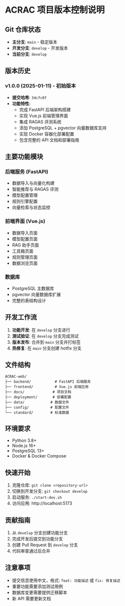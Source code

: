 # ACRAC 项目版本控制说明

## Git 仓库状态

- **主分支**: `main` - 稳定版本
- **开发分支**: `develop` - 开发版本
- **当前分支**: `develop`

## 版本历史

### v1.0.0 (2025-01-11) - 初始版本
- **提交哈希**: `34cfc0f`
- **功能特性**:
  - 完成 FastAPI 后端架构搭建
  - 实现 Vue.js 前端管理界面
  - 集成 RAGAS 评测系统
  - 添加 PostgreSQL + pgvector 向量数据库支持
  - 实现 Docker 容器化部署配置
  - 包含完整的 API 文档和部署指南

## 主要功能模块

### 后端服务 (FastAPI)
- 数据导入与向量化构建
- 智能推荐与 RAGAS 评测
- 模型配置管理
- 规则引擎配置
- 向量检索与状态监控

### 前端界面 (Vue.js)
- 数据导入页面
- 模型配置页面
- RAG 助手页面
- 工具箱页面
- 规则管理页面
- 数据浏览页面

### 数据库
- PostgreSQL 主数据库
- pgvector 向量数据库扩展
- 完整的表结构设计

## 开发工作流

1. **功能开发**: 在 `develop` 分支进行
2. **测试验证**: 在 `develop` 分支完成测试
3. **版本发布**: 合并到 `main` 分支并打标签
4. **热修复**: 在 `main` 分支创建 hotfix 分支

## 文件结构

```
ACRAC-web/
├── backend/           # FastAPI 后端服务
├── frontend/          # Vue.js 前端应用
├── docs/             # 项目文档
├── deployment/       # 部署配置
├── data/            # 数据文件
├── config/          # 配置文件
└── standard/        # 标准数据
```

## 环境要求

- Python 3.8+
- Node.js 16+
- PostgreSQL 13+
- Docker & Docker Compose

## 快速开始

1. 克隆仓库: `git clone <repository-url>`
2. 切换到开发分支: `git checkout develop`
3. 启动服务: `./start-dev.sh`
4. 访问应用: http://localhost:5173

## 贡献指南

1. 从 `develop` 分支创建功能分支
2. 完成开发后提交到功能分支
3. 创建 Pull Request 到 `develop` 分支
4. 代码审查通过后合并

## 注意事项

- 提交信息使用中文，格式: `feat: 功能描述` 或 `fix: 修复描述`
- 重要功能需要添加测试用例
- 数据库变更需要提供迁移脚本
- 新 API 需要更新文档

